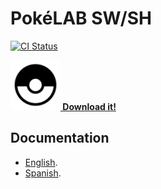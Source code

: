 # PokéLAB SW/SH

[![CI Status](https://github.com/SergioMorchon/fitbit-pokelab-swsh/workflows/CI/badge.svg)](https://github.com/SergioMorchon/fitbit-pokelab-swsh/actions?query=workflow%3ACI)

**[![Icon](./resources/icon.png) Download it!](https://gallery.fitbit.com/details/d8e1ca84-1b02-4ac8-8e47-f18c98888895)**

## Documentation

- [English](./doc/en/description.md).
- [Spanish](./doc/es/description.md).
